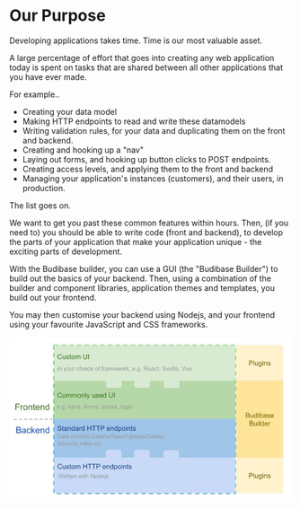 # Our Purpose

Developing applications takes time. Time is our most valuable asset.

A large percentage of effort that goes into creating any web application today is spent on tasks that are shared between all other applications that you have ever made.

For example..

* Creating your data model
* Making HTTP endpoints to read and write these datamodels
* Writing validation rules, for your data and duplicating them on the front and backend.
* Creating and hooking up a "nav"
* Laying out forms, and hooking up button clicks to POST endpoints.
* Creating access levels, and applying them to the front and backend
* Managing your application's instances \(customers\), and their users, in production.

The list goes on.

We want to get you past these common features within hours. Then, \(if you need to\) you should be able to write code \(front and backend\), to develop the parts of your application that make your application unique - the exciting parts of development.

With the Budibase builder, you can use a GUI \(the "Budibase Builder"\) to build out the basics of your backend. Then, using a combination of the builder and component libraries, application themes and templates, you build out your frontend.

You may then customise your backend using Nodejs, and your frontend using your favourite JavaScript and CSS frameworks.

![budibase solution overview](../.gitbook/assets/problem-space.jpg)

